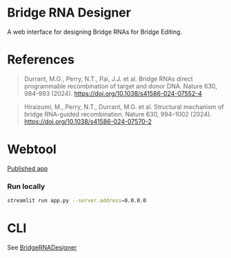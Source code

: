 Bridge RNA Designer
===================

A web interface for designing Bridge RNAs for Bridge Editing.

# References

> Durrant, M.G., Perry, N.T., Pai, J.J. et al. Bridge RNAs direct programmable recombination of target and donor DNA. Nature 630, 984-993 (2024). https://doi.org/10.1038/s41586-024-07552-4

> Hiraizumi, M., Perry, N.T., Durrant, M.G. et al. Structural mechanism of bridge RNA-guided recombination. Nature 630, 994–1002 (2024). https://doi.org/10.1038/s41586-024-07570-2


# Webtool

[Published app](https://bridge.hsulab.arcinstitute.org/)

### Run locally

```bash
streamlit run app.py --server.address=0.0.0.0
```

# CLI

See [BridgeRNADesigner](https://github.com/hsulab-arc/BridgeRNADesigner)
